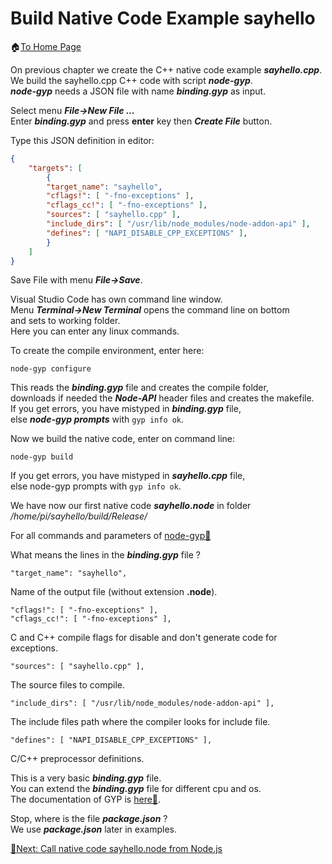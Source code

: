 # Build Native Code Example sayhello
🏠[To Home Page](README.md)

On previous chapter we create the C++ native code example ***sayhello.cpp***.<br>
We build the sayhello.cpp C++ code with script ***node-gyp***.<br>
***node-gyp*** needs a JSON file with name ***binding.gyp*** as input.<br>

Select menu ***File->New File ...***<br>
Enter ***binding.gyp*** and press **enter** key then ***Create File*** button.<br>

Type this JSON definition in editor:

```JSON
{
    "targets": [
        {
        "target_name": "sayhello",
        "cflags!": [ "-fno-exceptions" ],
        "cflags_cc!": [ "-fno-exceptions" ],
        "sources": [ "sayhello.cpp" ],
        "include_dirs": [ "/usr/lib/node_modules/node-addon-api" ],
        "defines": [ "NAPI_DISABLE_CPP_EXCEPTIONS" ],
        }
    ]
}
```
Save File with menu ***File->Save***.

Visual Studio Code has own command line window.<br>
Menu ***Terminal->New Terminal*** opens the command line on bottom<br>
and sets to working folder.<br>
Here you can enter any linux commands.<br>

To create the compile environment, enter here:<br>
```
node-gyp configure
```
This reads the ***binding.gyp*** file and creates the compile folder,<br>
downloads if needed the ***Node-API*** header files and creates the makefile.<br>
If you get errors, you have mistyped in ***binding.gyp*** file,<br>
else ***node-gyp prompts*** with ```gyp info ok```.<br>

Now we build the native code, enter on command line:
```
node-gyp build
```
If you get errors, you have mistyped in ***sayhello.cpp*** file,<br>
else node-gyp prompts with ```gyp info ok```.<br>

We have now our first native code ***sayhello.node*** in folder<br>
*/home/pi/sayhello/build/Release/*

For all commands and parameters of [node-gyp📌](https://github.com/nodejs/node-gyp)

What means the lines in the ***binding.gyp*** file ?

```
"target_name": "sayhello",
```
Name of the output file (without extension **.node**).
```
"cflags!": [ "-fno-exceptions" ],
"cflags_cc!": [ "-fno-exceptions" ],
```
C and C++ compile flags for disable and don't generate code for exceptions.<br>
```
"sources": [ "sayhello.cpp" ],
```
The source files to compile.<br>
```
"include_dirs": [ "/usr/lib/node_modules/node-addon-api" ],
```
The include files path where the compiler looks for include file.  
```
"defines": [ "NAPI_DISABLE_CPP_EXCEPTIONS" ],
```
C/C++ preprocessor definitions.<br>

This is a very basic ***binding.gyp*** file.<br>
You can extend the ***binding.gyp*** file for different cpu and os.<br>
The documentation of GYP is [here📌](https://gyp.gsrc.io/docs/UserDocumentation.md).<br>

Stop, where is the file ***package.json*** ?<br>
We use ***package.json*** later in examples.<br>

[🧾Next: Call native code sayhello.node from Node.js ](call.md)
